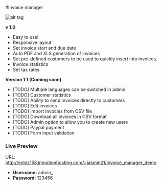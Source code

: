 #Invoice manager


![alt tag](http://ecbiz158.inmotionhosting.com/~jasmin21/invoices.png)


<b>v 1.0</b>

* Easy to use!
* Responsive layout 
* Set invoice start and due date
* Auto PDF and XLS generation of invoices
* Set pre-defined customers to be used to quickly insert into invoices.
* Invoice statistics
* Set tax rates


<b>Version 1.1 (Coming soon)</b>

+ [TODO] Multiple languages can be switched in admin.
+ [TODO] Customer statistics
+ [TODO] Ability to send invoices directly to customers
+ [TODO] Edit invoices
+ [TODO] Import invocies from CSV file
+ [TODO] Download all invoices in CSV format
+ [TODO] Admin option to allow you to create new users
+ [TODO] Paypal payment
+ [TODO] Form input validation


<h3>Live Preview</h3>

URL: http://ecbiz158.inmotionhosting.com/~jasmin21/invoice_manager_demo

* <b>Username:</b> admin_
* <b>Password:</b> 123456



